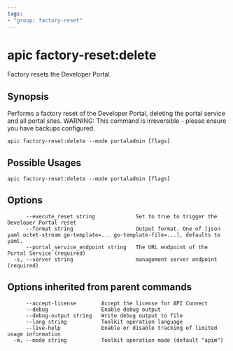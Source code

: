 ```yaml
---
tags:
- "group: factory-reset"
---
```

# apic factory-reset:delete

Factory resets the Developer Portal.

## Synopsis

Performs a factory reset of the Developer Portal, deleting the portal service and all portal sites. WARNING: This command is irreversible - please ensure you have backups configured.

```
apic factory-reset:delete --mode portaladmin [flags]
```

## Possible Usages

```
apic factory-reset:delete --mode portaladmin [flags]
```

## Options

```
      --execute_reset string             Set to true to trigger the Developer Portal reset
      --format string                    Output format. One of [json yaml octet-stream go-template=... go-template-file=...], defaults to yaml.
      --portal_service_endpoint string   The URL endpoint of the Portal Service (required)
  -s, --server string                    management server endpoint (required)
```

## Options inherited from parent commands

```
      --accept-license        Accept the license for API Connect
      --debug                 Enable debug output
      --debug-output string   Write debug output to file
      --lang string           Toolkit operation language
      --live-help             Enable or disable tracking of limited usage information
  -m, --mode string           Toolkit operation mode (default "apim")
```

